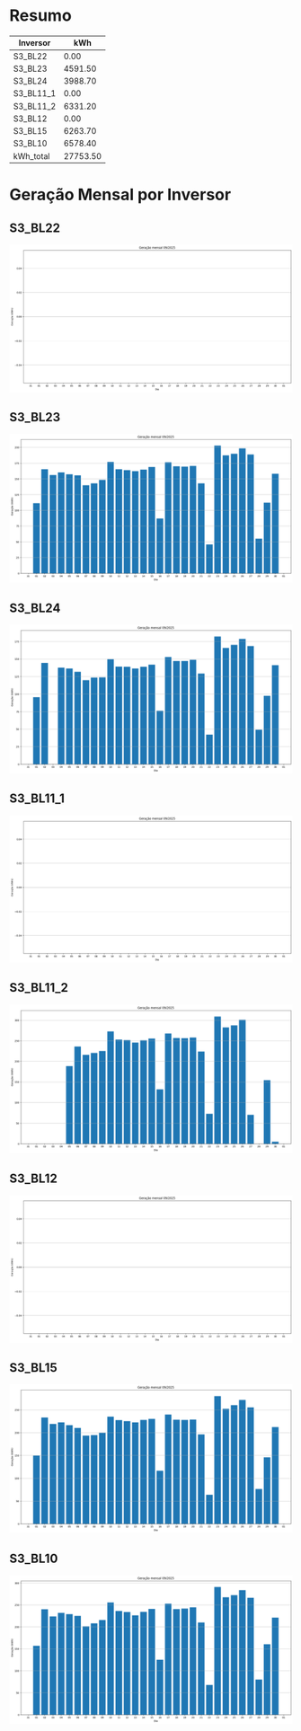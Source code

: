 # Resumo
| Inversor | kWh    |
| -------- | ------ |
| S3_BL22       | 0.00 |
| S3_BL23       | 4591.50 |
| S3_BL24       | 3988.70 |
| S3_BL11_1       | 0.00 |
| S3_BL11_2       | 6331.20 |
| S3_BL12       | 0.00 |
| S3_BL15       | 6263.70 |
| S3_BL10       | 6578.40 |
| kWh_total       | 27753.50 |
# Geração Mensal por Inversor
## S3_BL22
![My Image](plots/S3_BL22.png)
## S3_BL23
![My Image](plots/S3_BL23.png)
## S3_BL24
![My Image](plots/S3_BL24.png)
## S3_BL11_1
![My Image](plots/S3_BL11_1.png)
## S3_BL11_2
![My Image](plots/S3_BL11_2.png)
## S3_BL12
![My Image](plots/S3_BL12.png)
## S3_BL15
![My Image](plots/S3_BL15.png)
## S3_BL10
![My Image](plots/S3_BL10.png)
